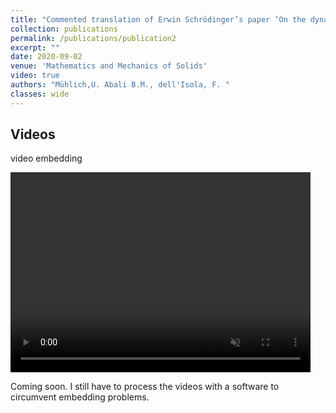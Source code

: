 ```yaml
---
title: "Commented translation of Erwin Schrödinger’s paper ‘On the dynamics of elastically coupled point systems’ ( Zur Dynamik elastisch gekoppelter Punktsysteme )"
collection: publications
permalink: /publications/publication2
excerpt: ""
date: 2020-09-02
venue: 'Mathematics and Mechanics of Solids'
video: true
authors: "Mühlich,U. Abali B.M., dell'Isola, F. "
classes: wide
---
```

## Videos

video embedding

<video muted autoplay controls width="480" height="320" controls="controls">
  <source src="{{site.url}}{{site.baseurl}}/files/SchChainAv1p0_500.mp4" type="video/mp4">
</video>



Coming soon. I still have to process the videos with a software to circumvent embedding problems.
